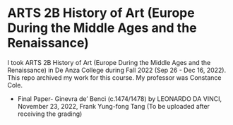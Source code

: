 # ARTS 2B History of Art (Europe During the Middle Ages and the Renaissance)
I took ARTS 2B History of Art (Europe During the Middle Ages and the Renaissance) in De Anza College during Fall 2022 (Sep 26 - Dec 16, 2022). This repo archived my work for this course.
My professor was Constance Cole.

* Final Paper- Ginevra de’ Benci (c.1474/1478) by LEONARDO DA VINCI, November 23, 2022, Frank Yung-fong Tang (To be uploaded after receiving the grading)
